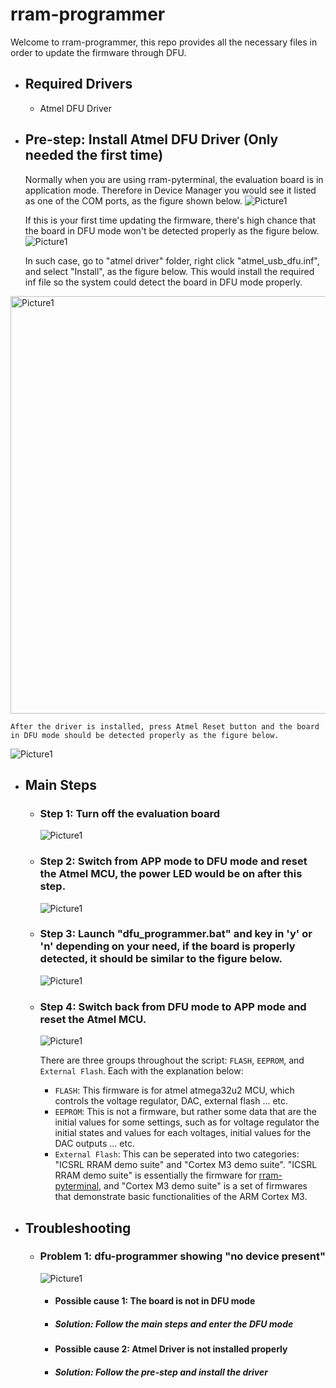 # rram-programmer

Welcome to rram-programmer, this repo provides all the necessary files in order to update the firmware through DFU.

- ## Required Drivers
  - Atmel DFU Driver

- ## Pre-step: Install Atmel DFU Driver (Only needed the first time)
    Normally when you are using rram-pyterminal, the evaluation board is in application mode. Therefore in Device Manager you would see it listed as one of the COM ports, as the figure shown below.
![Picture1](https://user-images.githubusercontent.com/4018299/143365986-056bc2bd-62e2-43ff-8779-b3cc35bf9882.png)

    If this is your first time updating the firmware, there's high chance that the board in DFU mode won't be detected properly as the figure below.
![Picture1](https://user-images.githubusercontent.com/4018299/143366692-d520119c-c946-4038-9270-5b355b631aa3.png)

    In such case, go to "atmel driver" folder, right click "atmel_usb_dfu.inf", and select "Install", as the figure below. This would install the required inf file so the system could detect the board in DFU mode properly.
<img width="668" alt="Picture1" src="https://user-images.githubusercontent.com/4018299/143367450-af7aaa10-96bd-4d06-9305-cb0cce7fff5b.png">

    After the driver is installed, press Atmel Reset button and the board in DFU mode should be detected properly as the figure below.
![Picture1](https://user-images.githubusercontent.com/4018299/143366974-4324c8b0-6b13-4c6f-abd8-c6df71e3e25d.png)

- ## Main Steps
  - ### Step 1: Turn off the evaluation board
    ![Picture1](https://user-images.githubusercontent.com/4018299/143366200-1b21984f-7edd-4920-9431-c1d54f066c49.png)

  - ### Step 2: Switch from APP mode to DFU mode and reset the Atmel MCU, the power LED would be on after this step.
    ![Picture1](https://user-images.githubusercontent.com/4018299/143720957-882e2e4d-75b8-4611-98f1-36fea43fd9ed.png)

  - ### Step 3: Launch "dfu_programmer.bat" and key in 'y' or 'n' depending on your need, if the board is properly detected, it should be similar to the figure below.
    ![Picture1](https://user-images.githubusercontent.com/4018299/143366541-bbec3986-387d-4845-94d4-0b3bedbc0152.png)

  - ### Step 4: Switch back from DFU mode to APP mode and reset the Atmel MCU.
    ![Picture1](https://user-images.githubusercontent.com/4018299/143720880-0ca0e63b-d81d-408a-817c-5163b92f8960.png)

    There are three groups throughout the script: `FLASH`, `EEPROM`, and `External Flash`. Each with the explanation below:
    - `FLASH`: This firmware is for atmel atmega32u2 MCU, which controls the voltage regulator, DAC, external flash ... etc.
    - `EEPROM`: This is not a firmware, but rather some data that are the initial values for some settings, such as for voltage regulator the initial states and values for each voltages, initial values for the DAC outputs ... etc.
    - `External Flash`: This can be seperated into two categories: "ICSRL RRAM demo suite" and "Cortex M3 demo suite". "ICSRL RRAM demo suite" is essentially the firmware for [rram-pyterminal](https://github.com/muyachang/rram-pyterminal), and "Cortex M3 demo suite" is a set of firmwares that demonstrate basic functionalities of the ARM Cortex M3.

- ## Troubleshooting
  - ### Problem 1: dfu-programmer showing "no device present"
    ![Picture1](https://user-images.githubusercontent.com/4018299/143367076-c21a5b4f-c580-4467-a8c4-951ff3b7d060.png)

    - #### Possible cause 1: The board is not in DFU mode
    - ##### Solution: Follow the main steps and enter the DFU mode

    - #### Possible cause 2: Atmel Driver is not installed properly
    - ##### Solution: Follow the pre-step and install the driver


